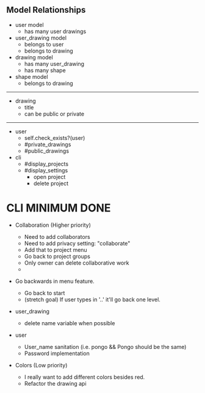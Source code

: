 ## Model Relationships
* user model 
  * has many user drawings
* user_drawing model
  * belongs to user
  * belongs to drawing
* drawing model
  * has many user_drawing
  * has many shape
* shape model
  * belongs to drawing

---
* drawing
  * title
  * can be public or private
---

* user
  * self.check_exists?(user)
  * #private_drawings
  * #public_drawings
* cli
  * #display_projects
  * #display_settings
    * open project
    * delete project




# CLI MINIMUM DONE
* Collaboration (Higher priority)
  * Need to add collaborators
  * Need to add privacy setting: "collaborate"
  * Add that to project menu
  * Go back to project groups
  * Only owner can delete collaborative work
  * 

* Go backwards in menu feature.
  * Go back to start
  * (stretch goal) If user types in '..' it'll go back one level.
  
* user_drawing
  * delete name variable when possible

* user
  * User_name sanitation (i.e. pongo && Pongo should be the same)
  * Password implementation

* Colors (Low priority)
  * I really want to add different colors besides red.
  * Refactor the drawing api